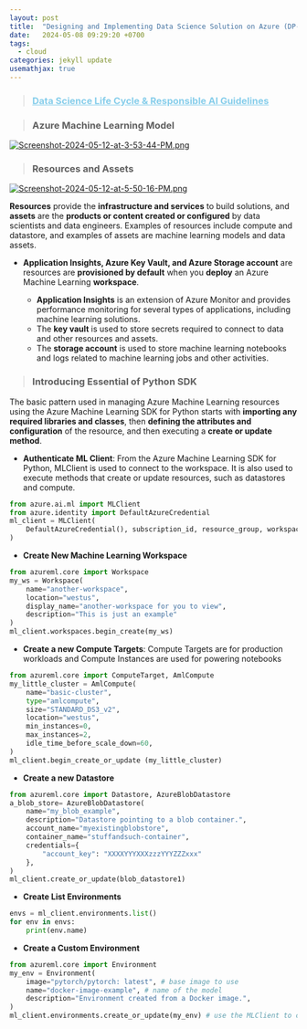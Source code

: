 ```yaml
---
layout: post
title:  "Designing and Implementing Data Science Solution on Azure (DP-100)"
date:   2024-05-08 09:29:20 +0700
tags:
  - cloud
categories: jekyll update
usemathjax: true
---
```

<!-- [![Screenshot-2024-03-28-at-2-47-26-AM.png](https://i.postimg.cc/Y9HkprnX/Screenshot-2024-03-28-at-2-47-26-AM.png)](https://postimg.cc/bG34ghjb) -->

> ### <a href="/posts_blogs/blogs_dp100/datasciencelifecycle" style="color:skyblue;" rel="noopener">Data Science Life Cycle & Responsible AI Guidelines</a>

> ### Azure Machine Learning Model 

[![Screenshot-2024-05-12-at-3-53-44-PM.png](https://i.postimg.cc/mkC3Mbcq/Screenshot-2024-05-12-at-3-53-44-PM.png)](https://postimg.cc/p5VnMMJY)

> ### Resources and Assets 

[![Screenshot-2024-05-12-at-5-50-16-PM.png](https://i.postimg.cc/N0DZPCqJ/Screenshot-2024-05-12-at-5-50-16-PM.png)](https://postimg.cc/7CCB5VL0)

**Resources** provide the **infrastructure and services** to build solutions, and **assets** are the **products or content created or configured** by data scientists and data engineers.
Examples of resources include compute and datastore, and examples of assets are machine learning models and data assets.

- **Application Insights, Azure Key Vault, and Azure Storage account** are resources are **provisioned by default** when you **deploy** an Azure Machine Learning **workspace**. 

  - **Application Insights** is an extension of Azure Monitor and provides performance monitoring for several types of applications, including machine learning solutions. 
  - The **key vault** is used to store secrets required to connect to data and other resources and assets. 
  - The **storage account** is used to store machine learning notebooks and logs related to machine learning jobs and other activities.

> ### Introducing Essential of Python SDK

The basic pattern used in managing Azure Machine Learning resources using the Azure Machine Learning SDK for Python starts with **importing any required libraries and classes**, then **defining the attributes and configuration** of the resource, and then executing a **create or update method**.

- **Authenticate ML Client**: From the Azure Machine Learning SDK for Python, MLClient is used to connect to the workspace. It is also used to execute methods that create or update resources, such as datastores and compute.
```python
from azure.ai.ml import MLClient
from azure.identity import DefaultAzureCredential
ml_client = MLClient(
    DefaultAzureCredential(), subscription_id, resource_group, workspace
)
```

- **Create New Machine Learning Workspace**
```python
from azureml.core import Workspace
my_ws = Workspace(
    name="another-workspace",
    location="westus",
    display_name="another-workspace for you to view", 
    description="This is just an example"
)
ml_client.workspaces.begin_create(my_ws)
```

- **Create a new Compute Targets**: Compute Targets are for production workloads and Compute Instances are used for powering notebooks 
```python
from azureml.core import ComputeTarget, AmlCompute
my_little_cluster = AmlCompute(
    name="basic-cluster",
    type="amlcompute",
    size="STANDARD_DS3_v2",
    location="westus",
    min_instances=0,
    max_instances=2,
    idle_time_before_scale_down=60,
)
ml_client.begin_create_or_update (my_little_cluster)
```

- **Create a new Datastore**
```python
from azureml.core import Datastore, AzureBlobDatastore 
a_blob_store= AzureBlobDatastore(
    name="my_blob_example",
    description="Datastore pointing to a blob container.",
    account_name="myexistingblobstore", 
    container_name="stuffandsuch-container",
    credentials={
        "account_key": "XXXXYYYXXXzzzYYYZZZxxx"
    },
)
ml_client.create_or_update(blob_datastore1)
```

- **Create List Environments**
```python
envs = ml_client.environments.list()
for env in envs:
    print(env.name)
```

- **Create a Custom Environment** 
```python
from azureml.core import Environment
my_env = Environment(
    image="pytorch/pytorch: latest", # base image to use
    name="docker-image-example", # name of the model
    description="Environment created from a Docker image.",
)
ml_client.environments.create_or_update(my_env) # use the MLClient to connect to workspace and create/register the environment
```